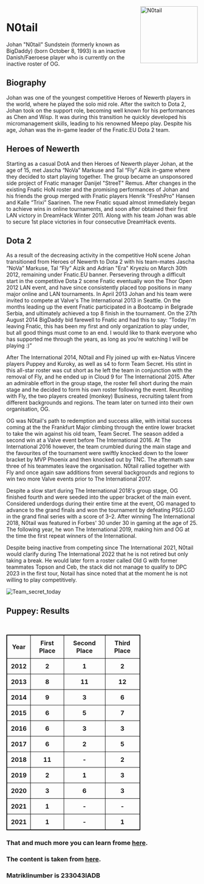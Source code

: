 <!DOCTYPE html>
<html lang="en">
<head>
	<style>
			table, th, td {
  border: 1px solid black;
  border-collapse: collapse;
}
            th, td {
  padding: 10px;
}
		    th, td {
  text-align: center;
}
		</style>
	<title>minu esimene leht</title>
	<meta charset="utf-8">
</head>
<body>
	<img src="[https://gameinside.ua/wp-content/uploads/2020/01/team-secret-puppey-2019-1024x1022.jpg](https://liquipedia.net/commons/images/b/b6/N0tail_DreamLeague_Season_5.jpg)" alt="N0tail"
	style="float:right;width: 151;height: 150 ">
	<h1>N0tail</h1>
	<p>Johan "N0tail" Sundstein (formerly known as BigDaddy) (born October 8, 1993) is an inactive Danish/Faeroese player who is currently on the inactive roster of OG.</p>
	<h2>Biography</h2>
	<p>Johan was one of the youngest competitive Heroes of Newerth players in the world, where he played the solo mid role. After the switch to Dota 2, Johan took on the support role, becoming well known for his performances as Chen and Wisp. It was during this transition he quickly developed his micromanagement skills, leading to his renowned Meepo play. Despite his age, Johan was the in-game leader of the Fnatic.EU Dota 2 team.
	</p>
	<h2>Heroes of Newerth</h2>
	<p>Starting as a casual DotA and then Heroes of Newerth player Johan, at the age of 15, met Jascha “NoVa” Markuse and Tal “Fly” Aizik in-game where they decided to start playing together. The group became an unsponsored side project of Fnatic manager Danijel "StreeT" Remus. After changes in the existing Fnatic HoN roster and the promising performances of Johan and his friends the group merged with Fnatic players Henrik "FreshPro" Hansen and Kalle “Trixi” Saarinen. The new Fnatic squad almost immediately began to achieve wins in online tournaments, and soon after obtained their first LAN victory in DreamHack Winter 2011. Along with his team Johan was able to secure 1st place victories in four consecutive DreamHack events.</p>
	<h2>Dota 2</h2>
	<p>As a result of the decreasing activity in the competitive HoN scene Johan transitioned from Heroes of Newerth to Dota 2 with his team-mates Jascha “NoVa” Markuse, Tal “Fly” Aizik and Adrian "Era" Kryeziu on March 30th 2012, remaining under Fnatic.EU banner. Persevering through a difficult start in the competitive Dota 2 scene Fnatic eventually won the Thor Open 2012 LAN event, and have since consistently placed top positions in many major online and LAN tournaments. In April 2013 Johan and his team were invited to compete at Valve's The International 2013 in Seattle. On the months leading up the event Fnatic participated in a Bootcamp in Belgrade Serbia, and ultimately achieved a top 8 finish in the tournament. On the 27th August 2014 BigDaddy bid farewell to Fnatic and had this to say: “Today I'm leaving Fnatic, this has been my first and only organization to play under, but all good things must come to an end. I would like to thank everyone who has supported me through the years, as long as you're watching I will be playing :)”

After The International 2014, N0tail and Fly joined up with ex-Natus Vincere players Puppey and Kuroky, as well as s4 to form Team Secret. His stint in this all-star roster was cut short as he left the team in conjunction with the removal of Fly, and he ended up in Cloud 9 for The International 2015. After an admirable effort in the group stage, the roster fell short during the main stage and he decided to form his own roster following the event. Reuniting with Fly, the two players created (monkey) Business, recruiting talent from different backgrounds and regions. The team later on turned into their own organisation, OG.

OG was N0tail's path to redemption and success alike, with initial success coming at the the Frankfurt Major climbing through the entire lower bracket to take the win against his old team, Team Secret. The season added a second win at a Valve event before The International 2016. At The International 2016 however, the team crumbled during the main stage and the favourites of the tournament were swiftly knocked down to the lower bracket by MVP Phoenix and then knocked out by TNC. The aftermath saw three of his teammates leave the organisation. N0tail rallied together with Fly and once again saw additions from several backgrounds and regions to win two more Valve events prior to The International 2017.

Despite a slow start during The International 2018's group stage, OG finished fourth and were seeded into the upper bracket of the main event. Considered underdogs during their entire time at the event, OG managed to advance to the grand finals and won the tournament by defeating PSG.LGD in the grand final series with a score of 3–2. After winning The International 2018, N0tail was featured in Forbes' 30 under 30 in gaming at the age of 25. The following year, he won The International 2019, making him and OG at the time the first repeat winners of the International.

Despite being inactive from competing since The International 2021, N0tail would clarify during The International 2022 that he is not retired but only taking a break. He would later form a roster called Old G with former teammates Topson and Ceb, the stack did not manage to qualify to DPC 2023 in the first tour, Notail has since noted that at the moment he is not willing to play competitively.</p>
	<img src="https://cdn.oneesports.gg/wp-content/uploads/2020/09/Dota2-Banner-1024x538.jpg" alt="Team_secret_today">
	<h2>Puppey: Results</h2>
	<table style="width: 70%">
	<tr>
		<th>Year</th>
		<th>First Place</th>
		<th>Second Place</th>
		<th>Third Place</th>
	</tr>
	<tr>
		<th>2012</th>
		<th>2</th>
		<th>1</th>
		<th>2</th>
	</tr>
	<tr>
		<th>2013</th>
		<th>8</th>
		<th>11</th>
		<th>12</th>
	</tr>
	<tr>
		<th>2014</th>
		<th>9</th>
		<th>3</th>
		<th>6</th>
	</tr>
	<tr>
		<th>2015</th>
		<th>6</th>
		<th>5</th>
		<th>7</th>
	</tr>
	<tr>
		<th>2016</th>
		<th>6</th>
		<th>3</th>
		<th>3</th>
	</tr>
	<tr>
		<th>2017</th>
		<th>6</th>
		<th>2</th>
		<th>5</th>
	</tr>
	<tr>
		<th>2018</th>
		<th>11</th>
		<th>-</th>
		<th>2</th>
	</tr>	
	<tr>
		<th>2019</th>
		<th>2</th>
		<th>1</th>
		<th>3</th>
	</tr>
	<tr>
		<th>2020</th>
		<th>3</th>
		<th>6</th>
		<th>3</th>
	</tr>
        <tr>
		<th>2021</th>
		<th>1</th>
		<th>-</th>
		<th>-</th>
	</tr>
        <tr>
		<th>2021</th>
		<th>1</th>
		<th>-</th>
		<th>1</th>
	</tr>
	</table>
	<h3>That and much more you can learn frome <a href="https://taltech.ee/">here</a>.</h3>
        <h3>The content is taken from <a href="https://liquipedia.net/dota2/N0tail">here</a>.</h3>
	<h3>Matriklinumber is 233043IADB</h3>
</body>
<html>
